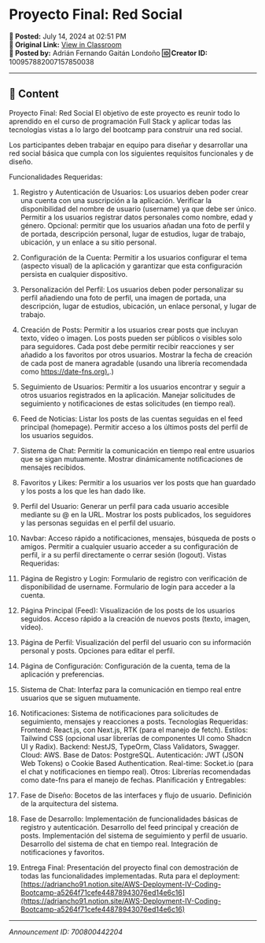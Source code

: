 # Proyecto Final: Red Social

**📅 Posted:** July 14, 2024 at 02:51 PM  
**🔗 Original Link:** [View in Classroom](https://classroom.google.com/c/Njk1MDgxNzAyMTIx/p/NzAwODAwNDQyMjA0)  
**👤 Posted by:** Adrián Fernando Gaitán Londoño
**🆔 Creator ID:** 100957882007157850038

---

## 📝 Content

Proyecto Final: Red Social
El objetivo de este proyecto es reunir todo lo aprendido en el curso de programación Full Stack y aplicar todas las tecnologías vistas a lo largo del bootcamp para construir una red social.

Los participantes deben trabajar en equipo para diseñar y desarrollar una red social básica que cumpla con los siguientes requisitos funcionales y de diseño.

Funcionalidades Requeridas:

1. Registro y Autenticación de Usuarios:
Los usuarios deben poder crear una cuenta con una suscripción a la aplicación.
Verificar la disponibilidad del nombre de usuario (username) ya que debe ser único.
Permitir a los usuarios registrar datos personales como nombre, edad y género.
Opcional: permitir que los usuarios añadan una foto de perfil y de portada, descripción personal, lugar de estudios, lugar de trabajo, ubicación, y un enlace a su sitio personal.
2. Configuración de la Cuenta:
Permitir a los usuarios configurar el tema (aspecto visual) de la aplicación y garantizar que esta configuración persista en cualquier dispositivo.
3. Personalización del Perfil:
Los usuarios deben poder personalizar su perfil añadiendo una foto de perfil, una imagen de portada, una descripción, lugar de estudios, ubicación, un enlace personal, y lugar de trabajo.
4. Creación de Posts:
Permitir a los usuarios crear posts que incluyan texto, vídeo o imagen.
Los posts pueden ser públicos o visibles solo para seguidores.
Cada post debe permitir recibir reacciones y ser añadido a los favoritos por otros usuarios.
Mostrar la fecha de creación de cada post de manera agradable (usando una librería recomendada como [https://date-fns.org).](https://date-fns.org).)
5. Seguimiento de Usuarios:
Permitir a los usuarios encontrar y seguir a otros usuarios registrados en la aplicación.
Manejar solicitudes de seguimiento y notificaciones de estas solicitudes (en tiempo real).
6. Feed de Noticias:
Listar los posts de las cuentas seguidas en el feed principal (homepage).
Permitir acceso a los últimos posts del perfil de los usuarios seguidos.
7. Sistema de Chat:
Permitir la comunicación en tiempo real entre usuarios que se sigan mutuamente.
Mostrar dinámicamente notificaciones de mensajes recibidos.
8. Favoritos y Likes:
Permitir a los usuarios ver los posts que han guardado y los posts a los que les han dado like.
9. Perfil del Usuario:
Generar un perfil para cada usuario accesible mediante su @ en la URL.
Mostrar los posts publicados, los seguidores y las personas seguidas en el perfil del usuario.
10. Navbar:
Acceso rápido a notificaciones, mensajes, búsqueda de posts o amigos.
Permitir a cualquier usuario acceder a su configuración de perfil, ir a su perfil directamente o cerrar sesión (logout).
Vistas Requeridas:

1. Página de Registro y Login:
Formulario de registro con verificación de disponibilidad de username.
Formulario de login para acceder a la cuenta.
2. Página Principal (Feed):
Visualización de los posts de los usuarios seguidos.
Acceso rápido a la creación de nuevos posts (texto, imagen, vídeo).
3. Página de Perfil:
Visualización del perfil del usuario con su información personal y posts.
Opciones para editar el perfil.
4. Página de Configuración:
Configuración de la cuenta, tema de la aplicación y preferencias.
5. Sistema de Chat:
Interfaz para la comunicación en tiempo real entre usuarios que se siguen mutuamente.
6. Notificaciones:
Sistema de notificaciones para solicitudes de seguimiento, mensajes y reacciones a posts.
Tecnologías Requeridas:
Frontend: React.js, con Next.js, RTK (para el manejo de fetch).
Estilos: Tailwind CSS (opcional usar librerías de componentes UI como Shadcn UI y Radix).
Backend: NestJS, TypeOrm, Class Validators, Swagger.
Cloud: AWS.
Base de Datos: PostgreSQL.
Autenticación: JWT (JSON Web Tokens) o Cookie Based Authentication.
Real-time: Socket.io (para el chat y notificaciones en tiempo real).
Otros: Librerías recomendadas como date-fns para el manejo de fechas.
Planificación y Entregables:

1. Fase de Diseño:
Bocetos de las interfaces y flujo de usuario.
Definición de la arquitectura del sistema.
2. Fase de Desarrollo:
Implementación de funcionalidades básicas de registro y autenticación.
Desarrollo del feed principal y creación de posts.
Implementación del sistema de seguimiento y perfil de usuario.
Desarrollo del sistema de chat en tiempo real.
Integración de notificaciones y favoritos.
3. Entrega Final:
Presentación del proyecto final con demostración de todas las funcionalidades implementadas.
Ruta para el deployment:
[https://adriancho91.notion.site/AWS-Deployment-IV-Coding-Bootcamp-a5264f71cefe44878943076ed14e6c16](https://adriancho91.notion.site/AWS-Deployment-IV-Coding-Bootcamp-a5264f71cefe44878943076ed14e6c16)



---

*Announcement ID: 700800442204*
